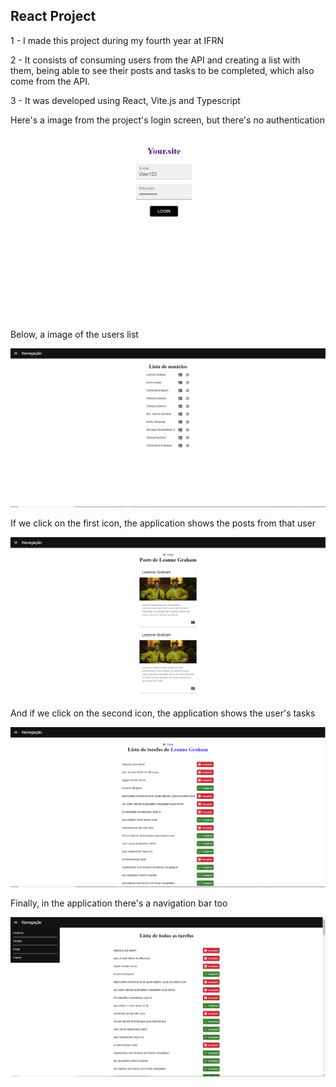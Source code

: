 ## React Project

1 - I made this project during my fourth year at IFRN

2 - It consists of consuming users from the API and creating a list with them, being able to see their posts and tasks to be completed, which also come from the API.

3 - It was developed using React, Vite.js and Typescript



Here's a image from the project's login screen, but there's no authentication

![image-20230130153237744](.\src\readmeimages\image-20230130153237744.png)

Below, a image of the users list

![image-20230130153446802](.\src\readmeimages\image-20230130153446802.png)



If we click on the first icon, the application shows the posts from that user

![image-20230130153750242](.\src\readmeimages\image-20230130153750242.png)



And if we click on the second icon, the application shows the user's tasks

![image-20230130161337426](.\src\readmeimages\image-20230130161337426.png)



Finally, in the application there's a navigation bar too

![image-20230130161453598](.\src\readmeimages\image-20230130161453598.png)
